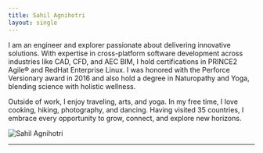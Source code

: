 ```yaml
---
title: Sahil Agnihotri
layout: single
---
```

<div class="about-section">
  <div class="about-text">

I am an engineer and explorer passionate about delivering innovative solutions. With expertise in cross-platform software development across industries like CAD, CFD, and AEC BIM, I hold certifications in PRINCE2 Agile® and RedHat Enterprise Linux. I was honored with the Perforce Versionary award in 2016 and also hold a degree in Naturopathy and Yoga, blending science with holistic wellness.

Outside of work, I enjoy traveling, arts, and yoga. In my free time, I love cooking, hiking, photography, and dancing. Having visited 35 countries, I embrace every opportunity to grow, connect, and explore new horizons.

</div>
  <div class="about-image">
    <img src="assets/image.png" alt="Sahil Agnihotri" />
  </div>
</div>

---